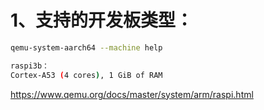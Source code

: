 # 1、支持的开发板类型：

```bash
qemu-system-aarch64 --machine help

raspi3b：
Cortex-A53 (4 cores), 1 GiB of RAM
```

https://www.qemu.org/docs/master/system/arm/raspi.html
